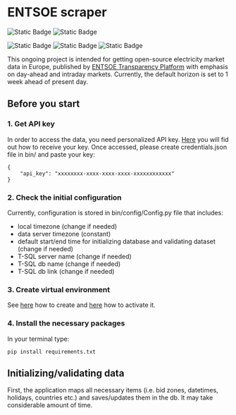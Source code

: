 # ENTSOE scraper
![Static Badge](https://img.shields.io/badge/Code-Python-blue)
![Static Badge](https://img.shields.io/badge/Code-T_SQL-blue)

![Static Badge](https://img.shields.io/badge/Tools-Flask-green)
![Static Badge](https://img.shields.io/badge/Tools-Git-green)
![Static Badge](https://img.shields.io/badge/Tools-SQL_Alchemy-green)

This ongoing project is intended for getting open-source electricity market data in Europe, published
by [ENTSOE Transparency Platform](https://transparency.entsoe.eu/dashboard/show) with emphasis on day-ahead and
intraday markets. Currently, the default horizon is set to 1 week ahead of present day.

## Before you start

### 1. Get API key

In order to access the data, you need personalized API
key. [Here](https://transparency.entsoe.eu/content/static_content/Static%20content/web%20api/Guide.html#_authentication_and_authorisation)
you will fid out how to receive your key. Once accessed, please create credentials.json file in bin/ and
paste your key:

    {
        "api_key": "xxxxxxxx-xxxx-xxxx-xxxx-xxxxxxxxxxxx"
    }

### 2. Check the initial configuration

Currently, configuration is stored in bin/config/Config.py file that includes:

- local timezone (change if needed)
- data server timezone (constant)
- default start/end time for initializing database and validating dataset (change if needed)
- T-SQL server name (change if needed)
- T-SQL db name (change if needed)
- T-SQL db link (change if needed)

### 3. Create virtual environment

See [here](https://docs.python.org/3/library/venv.html) how to create
and [here](https://docs.python.org/3/tutorial/venv.html) how to activate it.

### 4. Install the necessary packages

In your terminal type:

    pip install requirements.txt

## Initializing/validating data

First, the application maps all necessary items (i.e. bid zones, datetimes, holidays, countries etc.) and saves/updates them in
the db. It may take considerable amount of time.